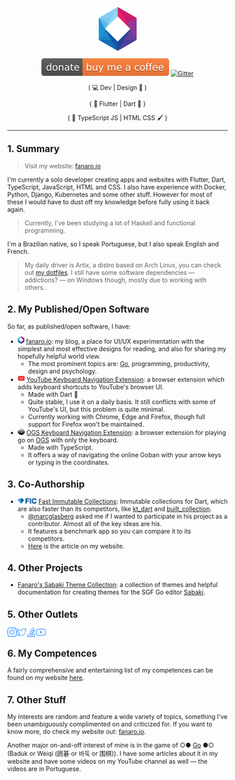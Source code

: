 <p align="center">
  <a href="https://fanaro.io"><img src="assets/logo.png" height="100px" alt="Logo" /></a>
</p>

<p align="center">
  <a href="https://www.buymeacoffee.com/psygo"><img src="assets/buy_me_a_coffee_shield.svg" alt="Buy Me A Coffee" /></a>
  <a href="https://gitter.im/fanaroio/community?utm_source=badge&utm_medium=badge&utm_campaign=pr-badge&utm_content=badge"><img src="https://badges.gitter.im/fanaroio/community.svg" alt="Gitter" /></a>
</p>

<p align="center">
  ( 💻 Dev | Design 🎨 ) 
</p>

<p align="center">
  { 💙 Flutter | Dart 🎯 }
</p>

<p align="center">
  { 💾 TypeScript JS | HTML CSS 🖌 }
</p>

---

## 1. Summary

> Visit my website: [fanaro.io][fanaro.io]

I'm currently a solo developer creating apps and websites with Flutter, Dart, TypeScript, JavaScript, HTML and CSS. I also have experience with Docker, Python, Django, Kubernetes and some other stuff. However for most of these I would have to dust off my knowledge before fully using it back again.

> Currently, I've been studying a lot of Haskell and functional programming.

I'm a Brazilian native, so I speak Portuguese, but I also speak English and French.

> My daily driver is Artix, a distro based on Arch Linux, you can check out [my dotfiles][dotfiles]. I still have some software dependencies &mdash; addictions? &mdash; on Windows though, mostly due to working with others..

[dotfiles]: https://github.com/psygo/dotfiles

## 2. My Published/Open Software

So far, as published/open software, I have:

- [<img alt="fanaro.io" width="15px" src="assets/logo.png"/>][fanaro.io] [fanaro.io][fanaro.io]: my blog, a place for UI/UX experimentation with the simplest and most effective designs for reading, and also for sharing my hopefully helpful world view.
  - The most prominent topics are: [Go][go_wikipedia], programming, productivity, design and psychology.
- [<img alt="YouTube Kbd Nav" width="16px" src="assets/youtube_kbd_nav.svg"/>][youtube_kbd_nav] [YouTube Keyboard Navigation Extension][youtube_kbd_nav]: a browser extension which adds keyboard shortcuts to YouTube's browser UI.
  - Made with Dart 🎯
  - Quite stable, I use it on a daily basis. It still conflicts with some of YouTube's UI, but this problem is quite minimal.
  - Currently working with Chrome, Edge and Firefox, though full support for Firefox won't be maintained.
- [<img alt="OGS Kbd Nav" width="16px" src="assets/ogs_kbd_nav.svg"/>][ogs_kbd_nav] [OGS Keyboard Navigation Extension][ogs_kbd_nav]: a browser extension for playing go on [OGS][ogs] with only the keyboard.
  - Made with TypeScript.
  - It offers a way of navigating the online Goban with your arrow keys or typing in the coordinates.

[ogs]: https://online-go.com
[ogs_kbd_nav]: https://github.com/FanaroEngineering/ogs_kbd_nav
[youtube_kbd_nav]: https://github.com/FanaroEngineering/youtube_kbd_nav

## 3. Co-Authorship

- [<img alt="Fast Immutable Collections" height="13px" src="assets/fic_logo.png"/>][fast_immutable_collections] [Fast Immutable Collections][fast_immutable_collections]: Immutable collections for Dart, which are also faster than its competitors, like [kt_dart][kt_dart] and [built_collection][built_collection].
  - [@marcglasberg][marcglasberg] asked me if I wanted to participate in his project as a contributor. Almost all of the key ideas are his.
  - It features a benchmark app so you can compare it to its competitors.
  - [Here][fanaro.io_fic] is the article on my website.

[built_collection]: https://github.com/google/built_collection.dart
[fanaro.io_fic]: https://fanaro.io/articles/fic/fic.html
[fast_immutable_collections]: https://github.com/marcglasberg/fast_immutable_collections
[kt_dart]: https://github.com/passsy/kt.dart
[marcglasberg]: https://github.com/marcglasberg

## 4. Other Projects

- [Fanaro's Sabaki Theme Collection][sabaki_themes]: a collection of themes and helpful documentation for creating themes for the SGF Go editor [Sabaki][sabaki].


[sabaki]: https://sabaki.yichuanshen.de/
[sabaki_themes]: https://github.com/FanaroEngineering/fanaro_sabaki_theme_collection

## 5. Other Outlets

[<img align="left" alt="Philippe Fanaro | Instagram" width="22px" src="assets/instagram.svg" />][instagram]
[<img align="left" alt="Philippe Fanaro | Twitter" width="22px" src="assets/twitter.svg" />][twitter]
[<img align="left" alt="Philippe Fanaro | LinkedIn" width="22px" src="assets/stackoverflow.svg" />][stackoverflow]
[<img align="left" alt="Philippe Fanaro | YouTube" width="22px" src="assets/youtube.svg" />][youtube]

<br>

[instagram]: https://www.instagram.com/fanaro009/
[fanaro.io]: https://fanaro.io/
[stackoverflow]: https://stackoverflow.com/users/4756173/philippe-fanaro?tab=profile
[twitter]: https://twitter.com/PFanaro
[youtube]: https://www.youtube.com/channel/UCuUK6AAtvo8cTFOJ3OOg9Mw?view_as=subscriber

## 6. My Competences

A fairly comprehensive and entertaining list of my competences can be found on my website [here](https://fanaro.io/competences.html).

## 7. Other Stuff

My interests are random and feature a wide variety of topics, something I've been unambiguously complimented on and criticized for. If you want to know more, do check my website out: [fanaro.io][fanaro.io].

Another major on-and-off interest of mine is in the game of ○● [Go][go_wikipedia] ●○ (Baduk or Weiqi (囲碁 or 바둑 or 围棋)). I have some articles about it in my website and have some videos on my YouTube channel as well &mdash; the videos are in Portuguese.

[go_wikipedia]: https://en.wikipedia.org/wiki/Go_(game)
